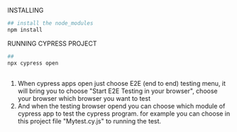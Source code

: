 INSTALLING
```bash
## install the node_modules
npm install
```


RUNNING CYPRESS PROJECT
```bash
## 
npx cypress open
```

##
1. When cypress apps open just choose E2E (end to end) testing menu, it will bring you to choose "Start E2E Testing in your browser", choose your browser which browser you want to test
2. And when the testing browser opend you can choose which module of cypress app to test the cypress program.
for example you can choose in this project file "Mytest.cy.js" to running the test.


